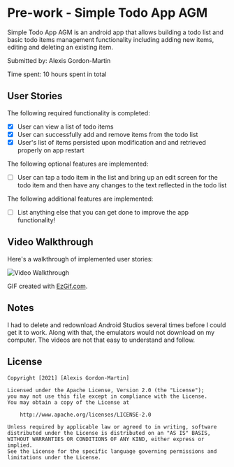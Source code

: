 # Pre-work - Simple Todo App AGM

Simple Todo App AGM is an android app that allows building a todo list and basic todo items management functionality including adding new items, editing and deleting an existing item.

Submitted by: Alexis Gordon-Martin

Time spent: 10 hours spent in total

## User Stories

The following required functionality is completed:

* [x] User can view a list of todo items
* [x] User can successfully add and remove items from the todo list
* [x] User's list of items persisted upon modification and and retrieved properly on app restart

The following optional features are implemented:

* [ ] User can tap a todo item in the list and bring up an edit screen for the todo item and then have any changes to the text reflected in the todo list

The following additional features are implemented:

* [ ] List anything else that you can get done to improve the app functionality!

## Video Walkthrough

Here's a walkthrough of implemented user stories:

<img src='https://ezgif.com/video-to-gif/ezgif-7-cc80da2d43d2.mov' title='Video Walkthrough' width='' alt='Video Walkthrough' />

GIF created with [EzGif.com](https://ezgif.com/video-to-gif).

## Notes

I had to delete and redownload Android Studios several times before I could get it to work. Along with that, the emulators would not download on my computer. The videos are not that easy to understand and follow.

## License

    Copyright [2021] [Alexis Gordon-Martin]

    Licensed under the Apache License, Version 2.0 (the "License");
    you may not use this file except in compliance with the License.
    You may obtain a copy of the License at

        http://www.apache.org/licenses/LICENSE-2.0

    Unless required by applicable law or agreed to in writing, software
    distributed under the License is distributed on an "AS IS" BASIS,
    WITHOUT WARRANTIES OR CONDITIONS OF ANY KIND, either express or implied.
    See the License for the specific language governing permissions and
    limitations under the License.
